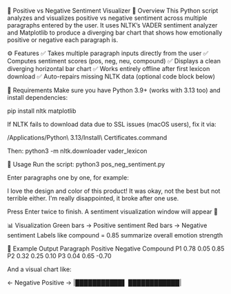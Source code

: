 💬 Positive vs Negative Sentiment Visualizer
🧠 Overview
This Python script analyzes and visualizes positive vs negative sentiment across multiple paragraphs entered by the user.
It uses NLTK’s VADER sentiment analyzer and Matplotlib to produce a diverging bar chart that shows how emotionally positive or negative each paragraph is.

⚙️ Features
✅ Takes multiple paragraph inputs directly from the user
✅ Computes sentiment scores (pos, neg, neu, compound)
✅ Displays a clean diverging horizontal bar chart
✅ Works entirely offline after first lexicon download
✅ Auto-repairs missing NLTK data (optional code block below)

🧩 Requirements
Make sure you have Python 3.9+ (works with 3.13 too) and install dependencies:

pip install nltk matplotlib

If NLTK fails to download data due to SSL issues (macOS users), fix it via:

/Applications/Python\ 3.13/Install\ Certificates.command

Then:
python3 -m nltk.downloader vader_lexicon

🚀 Usage
Run the script:
python3 pos_neg_sentiment.py


Enter paragraphs one by one, for example:

I love the design and color of this product!
It was okay, not the best but not terrible either.
I'm really disappointed, it broke after one use.


Press Enter twice to finish.
A sentiment visualization window will appear 🎨

📊 Visualization
Green bars → Positive sentiment
Red bars → Negative sentiment
Labels like compound = 0.85 summarize overall emotion strength

🧠 Example Output
Paragraph	Positive	Negative	Compound
P1	        0.78	        0.05	        0.85
P2		0.32		0.25		0.10
P3		0.04		0.65		-0.70

And a visual chart like:

← Negative              Positive →
|███████████▌         ████████████|


